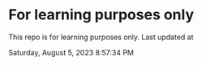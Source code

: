 # For learning purposes only
This repo is for learning purposes only.
Last updated at

Saturday, August 5, 2023 8:57:34 PM

